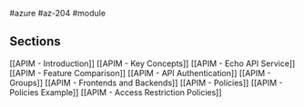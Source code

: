 #azure #az-204 #module 

## Sections
[[APIM - Introduction]]
[[APIM - Key Concepts]]
[[APIM - Echo API Service]]
[[APIM - Feature Comparison]]
[[APIM - API Authentication]]
[[APIM - Groups]]
[[APIM - Frontends and Backends]]
[[APIM - Policies]]
[[APIM - Policies Example]]
[[APIM - Access Restriction Policies]]